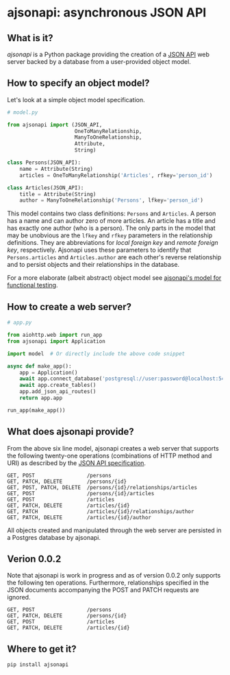 # ajsonapi: asynchronous JSON API


## What is it?

*ajsonapi* is a Python package providing the creation of a [JSON
API][json-api] web server backed by a database from a user-provided object
model.


## How to specify an object model?

Let's look at a simple object model specification.

```python
# model.py

from ajsonapi import (JSON_API,
                      OneToManyRelationship,
                      ManyToOneRelationship,
                      Attribute,
                      String)

class Persons(JSON_API):
    name = Attribute(String)
    articles = OneToManyRelationship('Articles', rfkey='person_id')

class Articles(JSON_API):
    title = Attribute(String)
    author = ManyToOneRelationship('Persons', lfkey='person_id')
```

This model contains two class definitions: `Persons` and `Articles`. A person
has a name and can author zero of more articles. An article has a title and
has exactly one author (who is a person). The only parts in the model that may
be unobvious are the `lfkey` and `rfkey` parameters in the relationship
definitions. They are abbreviations for *local foreign key* and *remote
foreign key*, respectively. Ajsonapi uses these parameters to identify that
`Persons.articles` and `Articles.author` are each other's reverse relationship
and to persist objects and their relationships in the database.

For a more elaborate (albeit abstract) object model see [ajsonapi's model for
functional testing][functest-model].


## How to create a web server?

```python
# app.py

from aiohttp.web import run_app
from ajsonapi import Application

import model  # Or directly include the above code snippet

async def make_app():
    app = Application()
    await app.connect_database('postgresql://user:password@localhost:5432/db')
    await app.create_tables()
    app.add_json_api_routes()
    return app.app

run_app(make_app())
```

## What does ajsonapi provide?

From the above six line model, ajsonapi creates a web server that supports the
following twenty-one operations (combinations of HTTP method and URI) as
described by the [JSON API specification][json-api-spec].

```
GET, POST                 /persons
GET, PATCH, DELETE        /persons/{id}
GET, POST, PATCH, DELETE  /persons/{id}/relationships/articles
GET, POST                 /persons/{id}/articles
GET, POST                 /articles
GET, PATCH, DELETE        /articles/{id}
GET, PATCH                /articles/{id}/relationships/author
GET, PATCH, DELETE        /articles/{id}/author
```

All objects created and manipulated through the web server are persisted in a
Postgres database by ajsonapi.


## Verion 0.0.2

Note that ajsonapi is work in progress and as of version 0.0.2 only supports
the following ten operations. Furthermore, relationships specified in the JSON
documents accompanying the POST and PATCH requests are ignored.

```
GET, POST                 /persons
GET, PATCH, DELETE        /persons/{id}
GET, POST                 /articles
GET, PATCH, DELETE        /articles/{id}
```


## Where to get it?

```sh
pip install ajsonapi
```



[json-api]: https://jsonapi.org
[json-api-spec]: https://jsonapi.org/format
[functest-model]: https://gitlab.com/rvdg/aiojsonapi/aiojsonapi/functests/model.py
